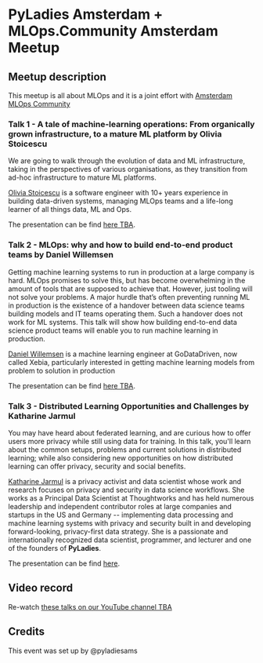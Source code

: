 # PyLadies Amsterdam + MLOps.Community Amsterdam Meetup

## Meetup description
This meetup is all about MLOps and it is a joint effort with [Amsterdam MLOps Community](https://www.meetup.com/amsterdam-mlops-community/)

### Talk 1 - A tale of machine-learning operations: From organically grown infrastructure, to a mature ML platform by Olivia Stoicescu

We are going to walk through the evolution of data and ML infrastructure, taking in the perspectives of various organisations, as they transition from ad-hoc infrastructure to mature ML platforms.

[Olivia Stoicescu](https://www.linkedin.com/in/oliviastoicescu/) is a software engineer with 10+ years experience in building data-driven systems, managing MLOps teams and a life-long learner of all things data, ML and Ops.

The presentation can be find [here TBA](link). 

### Talk 2 - MLOps: why and how to build end-to-end product teams by Daniel Willemsen

Getting machine learning systems to run in production at a large company is hard. MLOps promises to solve this, but has become overwhelming in the amount of tools that are supposed to achieve that. However, just tooling will not solve your problems. A major hurdle that’s often preventing running ML in production is the existence of a handover between data science teams building models and IT teams operating them. Such a handover does not work for ML systems. This talk will show how building end-to-end data science product teams will enable you to run machine learning in production. 

[Daniel Willemsen](https://nl.linkedin.com/in/dani%C3%ABl-willemsen-baa963a9) is a machine learning engineer at GoDataDriven, now called Xebia, particularly interested in getting machine learning models from problem to solution in production

The presentation can be find [here TBA](link). 

### Talk 3 - Distributed Learning Opportunities and Challenges by Katharine Jarmul

You may have heard about federated learning, and are curious how to offer users more privacy while still using data for training. In this talk, you'll learn about the common setups, problems and current solutions in distributed learning; while also considering new opportunities on how distributed learning can offer privacy, security and social benefits.

[Katharine Jarmul](https://de.linkedin.com/in/katharinejarmul) is a privacy activist and data scientist whose work and research focuses on privacy and security in data science workflows. She works as a Principal Data Scientist at Thoughtworks and has held numerous leadership and independent contributor roles at large companies and startups in the US and Germany -- implementing data processing and machine learning systems with privacy and security built in and developing forward-looking, privacy-first data strategy. She is a passionate and internationally recognized data scientist, programmer, and lecturer and one of the founders of **PyLadies**.

The presentation can be find [here](presentations/Distributed_Machine_Learning_by_K.Jarmul.pdf). 

## Video record
Re-watch [these talks on our YouTube channel TBA](link)

## Credits
This event was set up by @pyladiesams
